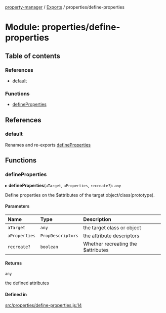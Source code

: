 [property-manager](../README.md) / [Exports](../modules.md) / properties/define-properties

# Module: properties/define-properties

## Table of contents

### References

- [default](properties_define_properties-1.md#default)

### Functions

- [defineProperties](properties_define_properties-1.md#defineproperties)

## References

### default

Renames and re-exports [defineProperties](properties_define_properties-1.md#defineproperties)

## Functions

### defineProperties

▸ **defineProperties**(`aTarget`, `aProperties`, `recreate?`): `any`

Define properties on the $attributes of the target object/class(prototype).

#### Parameters

| Name | Type | Description |
| :------ | :------ | :------ |
| `aTarget` | `any` | the target class or object |
| `aProperties` | `PropDescriptors` | the attribute descriptors |
| `recreate?` | `boolean` | Whether recreating the $attributes |

#### Returns

`any`

the defined attributes

#### Defined in

[src/properties/define-properties.js:14](https://github.com/snowyu/property-manager.js/blob/d0c8aad/src/properties/define-properties.js#L14)
